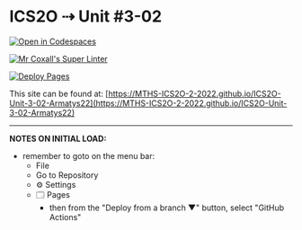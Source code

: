 # ICS2O ⇢ Unit #3-02

[![Open in Codespaces](https://classroom.github.com/assets/launch-codespace-f4981d0f882b2a3f0472912d15f9806d57e124e0fc890972558857b51b24a6f9.svg)](https://classroom.github.com/open-in-codespaces?assignment_repo_id=10732722)

[![Mr Coxall's Super Linter](https://github.com/MTHS-ICS2O-2-2022/ICS2O-Unit-3-02-Armatys22/workflows/Mr%20Coxall's%20Super%20Linter/badge.svg)](https://github.com/MTHS-ICS2O-2-2022/ICS2O-Unit-3-02-Armatys22/actions)

[![Deploy Pages](https://github.com/MTHS-ICS2O-2-2022/ICS2O-Unit-3-02-Armatys22/workflows/Deploy%20Pages/badge.svg)](https://github.com/MTHS-ICS2O-2-2022/ICS2O-Unit-3-02-Armatys22/actions)

This site can be found at: [https://MTHS-ICS2O-2-2022.github.io/ICS2O-Unit-3-02-Armatys22](https://MTHS-ICS2O-2-2022.github.io/ICS2O-Unit-3-02-Armatys22)

---

**NOTES ON INITIAL LOAD:**
- remember to goto on the menu bar:
  - File
  - Go to Repository
  - ⚙ Settings
  - 🗔 Pages
    - then from the "Deploy from a branch ▼" button, select "GitHub Actions"
